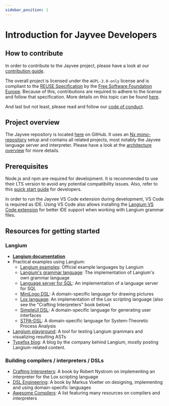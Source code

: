 ```yaml
---
sidebar_position: 1
---
```


# Introduction for Jayvee Developers

## How to contribute

In order to contribute to the Jayvee project, please have a look at our [contribution guide](https://github.com/jvalue/jayvee/blob/main/CONTRIBUTING.md).

The overall project is licensed under the `AGPL-3.0-only` license and is compliant to the [REUSE Specification](https://reuse.software/spec/) by the [Free Software Foundation Europe](https://fsfe.org/).
Because of this, contributions are required to adhere to the license and follow that specification.
More details on this topic can be found [here](./02-licensing-and-copyright.md).

And last but not least, please read and follow our [code of conduct](https://github.com/jvalue/jayvee/blob/main/CODE_OF_CONDUCT.md).

## Project overview

The Jayvee repository is located [here](https://github.com/jvalue/jayvee) on GitHub.
It uses an [Nx mono-repository](https://nx.dev/) setup and contains all related projects, most notably the Jayvee language server and interpreter.
Please have a look at the [architecture overview](./04-architecture-overview.md) for more details.

## Prerequisites

Node.js and npm are required for development.
It is recommended to use their LTS version to avoid any potential compatibility issues.
Also, refer to this [quick start guide](https://github.com/jvalue/jayvee#development-quickstart) for developers.

In order to run the Jayvee VS Code extension during development, VS Code is required as IDE.
Using VS Code also allows installing the [Langium VS Code extension](https://marketplace.visualstudio.com/items?itemName=langium.langium-vscode) for better IDE support when working with Langium grammar files.

## Resources for getting started

### Langium

- [**Langium documentation**](https://langium.org/docs/)
- Practical examples using Langium:
  - [Langium examples](https://github.com/langium/langium/tree/main/examples): Official example languages by Langium
  - [Langium's grammar language](https://github.com/langium/langium/tree/main/packages/langium): The implementation of Langium's own grammar language
  - [Language server for SQL](https://github.com/langium/langium-sql): An implementation of a language server for SQL
  - [MiniLogo DSL](https://github.com/langium/langium-minilogo): A domain-specific language for drawing pictures
  - [Lox language](https://github.com/langium/langium-lox): An implementation of the Lox scripting language (also see the "Crafting Interpreters" book below)
  - [SimpleUI DSL](https://github.com/TypeFox/langium-ui-framework): A domain-specific language for generating user interfaces
  - [STPA-DSL](https://github.com/kieler/stpa): A domain-specific language for System-Theoretic Process Analysis
- [Langium playground](https://langium.org/playground/): A tool for testing Langium grammars and visualizing resulting ASTs
- [Typefox blog](https://www.typefox.io/blog/): A blog by the company behind Langium, mostly posting Langium-related content.

### Building compilers / interpreters / DSLs

- [Crafting Interpreters](https://craftinginterpreters.com/contents.html): A book by Robert Nystrom on implementing an interpreter for the Lox scripting language
- [DSL Engineering](https://voelter.de/dslbook/markusvoelter-dslengineering-1.0.pdf): A book by Markus Voelter on designing, implementing and using domain-specific languages
- [Awesome Compilers](https://github.com/aalhour/awesome-compilers#readme): A list featuring many resources on compilers and interpreters

